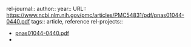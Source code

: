 rel-journal::
author::
year::
URL:: https://www.ncbi.nlm.nih.gov/pmc/articles/PMC54831/pdf/pnas01044-0440.pdf
tags:: article, reference
rel-projects::

- [pnas01044-0440.pdf](https://www.ncbi.nlm.nih.gov/pmc/articles/PMC54831/pdf/pnas01044-0440.pdf)
-
